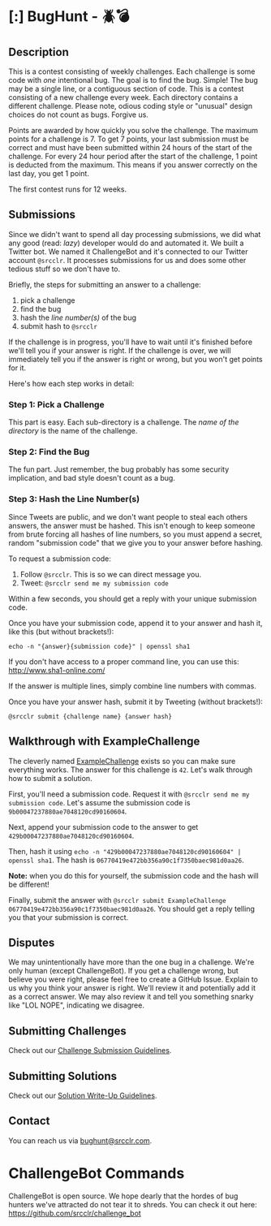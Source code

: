 # [:] BugHunt - :beetle::bomb:

## Description
This is a contest consisting of weekly challenges. Each challenge is some code with _one_ intentional bug. The goal is to find the bug. Simple! The bug may be a single line, or a contiguous section of code. This is a contest consisting of a new challenge every week. Each directory contains a different challenge. Please note, odious coding style or "unusual" design choices do not count as bugs. Forgive us.

Points are awarded by how quickly you solve the challenge. The maximum points for a challenge is 7. To get 7 points, your last submission must be correct and must have been submitted within 24 hours of the start of the challenge. For every 24 hour period after the start of the challenge, 1 point is deducted from the maximum. This means if you answer correctly on the last day, you get 1 point.

The first contest runs for 12 weeks.

## Submissions
Since we didn't want to spend all day processing submissions, we did what any good (read: _lazy_) developer would do and automated it. We built a Twitter bot. We named it ChallengeBot and it's connected to our Twitter account `@srcclr`. It processes submissions for us and does some other tedious stuff so we don't have to.

Briefly, the steps for submitting an answer to a challenge:

1. pick a challenge
2. find the bug
3. hash the *line number(s)* of the bug
4. submit hash to `@srcclr`

If the challenge is in progress, you'll have to wait until it's finished before we'll tell you if your answer is right. If the challenge is over, we will immediately tell you if the answer is right or wrong, but you won't get points for it.

Here's how each step works in detail:

### Step 1: Pick a Challenge
This part is easy. Each sub-directory is a challenge. The _name of the directory_ is the name of the challenge.

### Step 2: Find the Bug
The fun part. Just remember, the bug probably has some security implication, and bad style doesn't count as a bug.

### Step 3: Hash the Line Number(s)
Since Tweets are public, and we don't want people to steal each others answers, the answer must be hashed. This isn't enough to keep someone from brute forcing all hashes of line numbers, so you must append a secret, random "submission code" that we give you to your answer before hashing.

To request a submission code:

1. Follow `@srcclr`. This is so we can direct message you.
2. Tweet: `@srcclr send me my submission code`

Within a few seconds, you should get a reply with your unique submission code.

Once you have your submission code, append it to your answer and hash it, like this (but without brackets!):
```
echo -n "{answer}{submission code}" | openssl sha1
```

If you don't have access to a proper command line, you can use this: http://www.sha1-online.com/

If the answer is multiple lines, simply combine line numbers with commas.

Once you have your answer hash, submit it by Tweeting (without brackets!):
```
@srcclr submit {challenge name} {answer hash}
````

## Walkthrough with ExampleChallenge
The cleverly named [ExampleChallenge](ExampleChallenge) exists so you can make sure everything works. The answer for this challenge is `42`. Let's walk through how to submit a solution.

First, you'll need a submission code. Request it with `@srcclr send me my submission code`. Let's assume the submission code is `9b00047237880ae7048120cd90160604`.

Next, append your submission code to the answer to get `429b00047237880ae7048120cd90160604`.

Then, hash it using `echo -n "429b00047237880ae7048120cd90160604" | openssl sha1`.
The hash is `06770419e472bb356a90c1f7350baec981d0aa26`.

**Note:** when you do this for yourself, the submission code and the hash will be different!

Finally, submit the answer with `@srcclr submit ExampleChallenge 06770419e472bb356a90c1f7350baec981d0aa26`. You should get a reply telling you that your submission is correct.

## Disputes
We may unintentionally have more than the one bug in a challenge. We're only human (except ChallengeBot). If you get a challenge wrong, but believe you were right, please feel free to create a GitHub Issue. Explain to us why you think your answer is right. We'll review it and potentially add it as a correct answer. We may also review it and tell you something snarky like "LOL NOPE", indicating we disagree.

## Submitting Challenges
Check out our [Challenge Submission Guidelines](https://github.com/srcclr/bughunt/wiki/Challenge-Submission-Guidelines).

## Submitting Solutions
Check out our [Solution Write-Up Guidelines](https://github.com/srcclr/bughunt/wiki/Solution-Write-up-Guidelines).

## Contact
You can reach us via
[bughunt@srcclr.com](bughunt@srcclr.com).

# ChallengeBot Commands
ChallengeBot is open source. We hope dearly that the hordes of bug hunters we've attracted do not tear it to shreds. You can check it out here:
https://github.com/srcclr/challenge_bot
